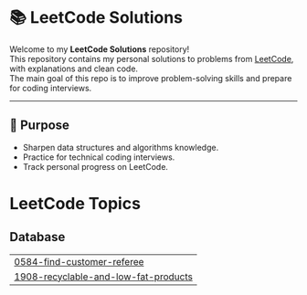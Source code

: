 # 📚 LeetCode Solutions

Welcome to my **LeetCode Solutions** repository!  
This repository contains my personal solutions to problems from [LeetCode](https://leetcode.com/), with explanations and clean code.  
The main goal of this repo is to improve problem-solving skills and prepare for coding interviews.

---

## 🚀 Purpose
- Sharpen data structures and algorithms knowledge.
- Practice for technical coding interviews.
- Track personal progress on LeetCode.

<!---LeetCode Topics Start-->
# LeetCode Topics
## Database
|  |
| ------- |
| [0584-find-customer-referee](https://github.com/elangovanshadow/Leetcode_solutions/tree/master/0584-find-customer-referee) |
| [1908-recyclable-and-low-fat-products](https://github.com/elangovanshadow/Leetcode_solutions/tree/master/1908-recyclable-and-low-fat-products) |
<!---LeetCode Topics End-->